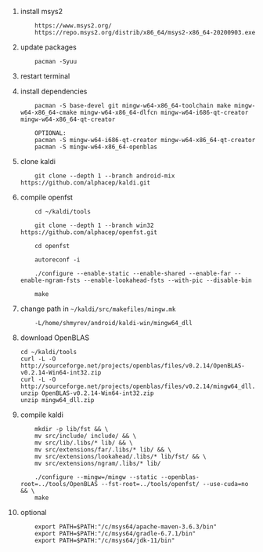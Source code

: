 
1. install msys2 

    ```
        https://www.msys2.org/
        https://repo.msys2.org/distrib/x86_64/msys2-x86_64-20200903.exe
    ```
   
1. update packages

    ```
        pacman -Syuu
    ```

1. restart terminal

1. install dependencies

    ```
        pacman -S base-devel git mingw-w64-x86_64-toolchain make mingw-w64-x86_64-cmake mingw-w64-x86_64-dlfcn mingw-w64-i686-qt-creator mingw-w64-x86_64-qt-creator
        
        OPTIONAL:
        pacman -S mingw-w64-i686-qt-creator mingw-w64-x86_64-qt-creator
        pacman -S mingw-w64-x86_64-openblas
    ```

1. clone kaldi

    ```
        git clone --depth 1 --branch android-mix https://github.com/alphacep/kaldi.git
    ```

1. compile openfst
    ```
        cd ~/kaldi/tools
   
        git clone --depth 1 --branch win32 https://github.com/alphacep/openfst.git
   
        cd openfst
   
        autoreconf -i
   
        ./configure --enable-static --enable-shared --enable-far --enable-ngram-fsts --enable-lookahead-fsts --with-pic --disable-bin
        
        make 
   ```

1. change path in `~/kaldi/src/makefiles/mingw.mk`
  
    ```
        -L/home/shmyrev/android/kaldi-win/mingw64_dll
    ```

1. download OpenBLAS
    
    ```
    cd ~/kaldi/tools
    curl -L -O http://sourceforge.net/projects/openblas/files/v0.2.14/OpenBLAS-v0.2.14-Win64-int32.zip
    curl -L -O http://sourceforge.net/projects/openblas/files/v0.2.14/mingw64_dll.zip
    unzip OpenBLAS-v0.2.14-Win64-int32.zip
    unzip mingw64_dll.zip
   ```

1. compile kaldi

    ```
        mkdir -p lib/fst && \
        mv src/include/ include/ && \
        mv src/lib/.libs/* lib/ && \
        mv src/extensions/far/.libs/* lib/ && \
        mv src/extensions/lookahead/.libs/* lib/fst/ && \
        mv src/extensions/ngram/.libs/* lib/ 
   
        ./configure --mingw=/mingw --static --openblas-root=../tools/OpenBLAS --fst-root=../tools/openfst/ --use-cuda=no && \
        make
    ```
1. optional
    ```
        export PATH=$PATH:"/c/msys64/apache-maven-3.6.3/bin"
        export PATH=$PATH:"/c/msys64/gradle-6.7.1/bin"
        export PATH=$PATH:"/c/msys64/jdk-11/bin"
    ```
